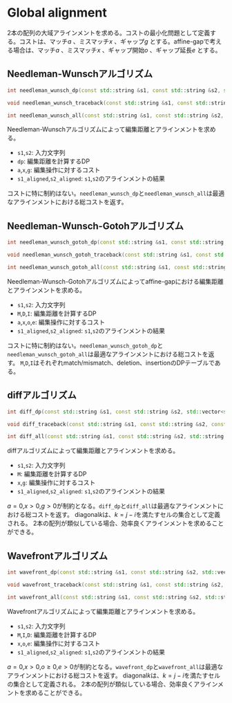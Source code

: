 # Global alignment
2本の配列の大域アラインメントを求める。コストの最小化問題として定義する。コストは、マッチ$a$ 、ミスマッチ$x$ 、ギャップ$g$ とする。affine-gapで考える場合は、マッチ$a$ 、ミスマッチ$x$ 、ギャップ開始$o$ 、ギャップ延長$e$ とする。
## Needleman-Wunschアルゴリズム
```cpp
int needleman_wunsch_dp(const std::string &s1, const std::string &s2, std::vector<std::vector<int>> &dp, int a = 0, int x = 1, int g = 1);

void needleman_wunsch_traceback(const std::string &s1, const std::string &s2, const std::vector<std::vector<int>> &dp, std::string &s1_aligned, std::string &s2_aligned, int a = 0, int x = 1, int g = 1);

int needleman_wunsch_all(const std::string &s1, const std::string &s2, std::string &s1_aligned, std::string &s2_aligned, int a = 1, int x = 1, int g = 1);
```
Needleman-Wunschアルゴリズムによって編集距離とアラインメントを求める。
- `s1`,`s2`: 入力文字列
- `dp`: 編集距離を計算するDP
- `a`,`x`,`g`: 編集操作に対するコスト
- `s1_aligned`,`s2_aligned`: `s1`,`s2`のアラインメントの結果

コストに特に制約はない。`needleman_wunsch_dp`と`needleman_wunsch_all`は最適なアラインメントにおける総コストを返す。

## Needleman-Wunsch-Gotohアルゴリズム
```cpp
int needleman_wunsch_gotoh_dp(const std::string &s1, const std::string &s2, std::vector<std::vector<int>> &M, std::vector<std::vector<int>> &D, std::vector<std::vector<int>> &I, int a = 0, int x = 1, int o = 0, int e = 1);

void needleman_wunsch_gotoh_traceback(const std::string &s1, const std::string &s2, const std::vector<std::vector<int>> &M, const std::vector<std::vector<int>> &D, const std::vector<std::vector<int>> &I, std::string &s1_aligned, std::string &s2_aligned, int a = 0, int x = 1, int o = 0, int e = 1);

int needleman_wunsch_gotoh_all(const std::string &s1, const std::string &s2, std::string &s1_aligned, std::string &s2_aligned, int a = 1, int x = 1, int o = 0, int e = 1);
```
Needleman-Wunsch-Gotohアルゴリズムによってaffine-gapにおける編集距離とアラインメントを求める。
- `s1`,`s2`: 入力文字列
- `M`,`D`,`I`: 編集距離を計算するDP
- `a`,`x`,`o`,`e`: 編集操作に対するコスト
- `s1_aligned`,`s2_aligned`: `s1`,`s2`のアラインメントの結果

コストに特に制約はない。`needleman_wunsch_gotoh_dp`と`needleman_wunsch_gotoh_all`は最適なアラインメントにおける総コストを返す。
`M`,`D`,`I`はそれぞれmatch/mismatch、deletion、insertionのDPテーブルである。

## diffアルゴリズム
```cpp
int diff_dp(const std::string &s1, const std::string &s2, std::vector<std::vector<int>> &M, int x = 1, int g = 1);

void diff_traceback(const std::string &s1, const std::string &s2, const std::vector<std::vector<int>> &M, std::string &s1_aligned, std::string &s2_aligned, int x = 1, int g = 1);

int diff_all(const std::string &s1, const std::string &s2, std::string &s1_aligned, std::string &s2_aligned, int x = 1, int g = 1);
```
diffアルゴリズムによって編集距離とアラインメントを求める。
- `s1`,`s2`: 入力文字列
- `M`: 編集距離を計算するDP
- `x`,`g`: 編集操作に対するコスト
- `s1_aligned`,`s2_aligned`: `s1`,`s2`のアラインメントの結果

$a=0$,$x>0$,$g>0$が制約となる。`diff_dp`と`diff_all`は最適なアラインメントにおける総コストを返す。
diagonal$k$は、$k=j-i$を満たすセルの集合として定義される。
2本の配列が類似している場合、効率良くアラインメントを求めることができる。

## Wavefrontアルゴリズム
```cpp
int wavefront_dp(const std::string &s1, const std::string &s2, std::vector<std::vector<int>> &M, std::vector<std::vector<int>> &I, std::vector<std::vector<int>> &D, int x = 1, int o = 0, int e = 1);

void wavefront_traceback(const std::string &s1, const std::string &s2, const std::vector<std::vector<int>> &M, const std::vector<std::vector<int>> &I, const std::vector<std::vector<int>> &D, std::string &s1_aligned, std::string &s2_aligned, int x = 1, int o = 0, int e = 1);

int wavefront_all(const std::string &s1, const std::string &s2, std::string &s1_aligned, std::string &s2_aligned, int x = 1, int o = 0, int e = 1);
```
Wavefrontアルゴリズムによって編集距離とアラインメントを求める。
- `s1`,`s2`: 入力文字列
- `M`,`I`,`D`: 編集距離を計算するDP
- `x`,`o`,`e`: 編集操作に対するコスト
- `s1_aligned`,`s2_aligned`: `s1`,`s2`のアラインメントの結果

$a=0$,$x>0$,$o\geq 0$,$e>0$が制約となる。`wavefront_dp`と`wavefront_all`は最適なアラインメントにおける総コストを返す。
diagonal$k$は、$k=j-i$を満たすセルの集合として定義される。
2本の配列が類似している場合、効率良くアラインメントを求めることができる。
